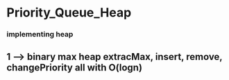 # Priority_Queue_Heap
### implementing heap
## 1 --> binary max heap   extracMax, insert, remove, changePriority  all with O(logn)

